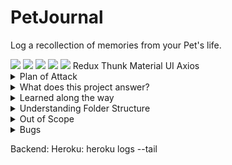 # PetJournal
Log a recollection of memories from your Pet's life. 

  <img src="https://img.shields.io/badge/JavaScript-323330?logo=javascript&logoColor=F7DF1E" />
  <img src="https://img.shields.io/badge/MongoDB-4EA94B?logo=mongodb&logoColor=white" />
  <img src="https://img.shields.io/badge/Express.js-000000?logo=express&logoColor=white" />
  <img src="https://img.shields.io/badge/React-20232A?logo=react&logoColor=61DAFB" />
  <img src="https://img.shields.io/badge/Node.js-43853D?logo=node.js&logoColor=white" />
Redux
Thunk
Material UI
Axios


<details><summary>Plan of Attack</summary>
Todo
</details>



<details><summary>What does this project answer?</summary>
Folder structure - from many source codes I've seen before I see so many folders that I haven't seen in react. I wanted to expand where possible to understand large folder structures. 
Redux - 1. New Job uses it. 2. State management as I struggled with understanding the hierarchy of react state and having just one global Redux Store simplifies it greatly. 
</details>

<details><summary>Learned along the way</summary>
Only a lot so far. 
dotenv files for secure credentials
MondoDB Atlas and Compass are both the same for viewing db data. 
router.get('/', (req,res)) vs router.route("/").get((req, res)
You have to use CORS before you specify routes. 
app.use("/") has to be last otherwise it'll be the default. Can't access "/memory"
Todo tree from the marketplace
The precision of capitalisation of db fields. Couple hours of frustration there.
That I don't really care for Bootstrap / react-bootstrap's jsx implementation.
JSX Fragments as a parent to use multiple .
Redux is easier to understand and use with React Hooks now a thing.
Redux creates a lot more files and folders but that's a small price when trying to understand state. 
A thunk is a function that wraps an expression to delay its evaluation. (allows async await)
Action creators create objects → objects are dispatched to the store → the store invokes reducers → reducers generate new state → listeners are notified of state updates.
Creating CONSTANTS for strings as strings don't trigger error logs. ie Actions and reducers.
Dynamic Titles with JSX: {currentId ? "Edit" : "Create"} a Memory
</details>

<details><summary>Understanding Folder Structure</summary>
assets: for images etc
components: for react components. 
api: contains axios middleware. 
actions: 
reducers: 
styles.js files: For MaterialUI's { makeStyles } theming. 
constants - used to eliminate any "strings" being hardcoded. 
</details>

<details><summary>Out of Scope</summary>
Add a list of Pets per user. When creating a memory select Pet to add. 
Search
Search on Pets
Search on Tags
Backend Testing. 
Frontend Testing. 
Redux Testing. 
Custom upload image button. Add label for component rather than an input.
</details>

<details><summary>Bugs</summary>
Memory date stamp isn't consistent with date created. 
</details>

Backend: 
Heroku: 
heroku logs --tail